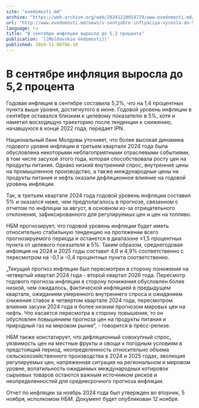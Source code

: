 ```yaml
---
site: "evedomosti.md"
archive: "https://web.archive.org/web/20241210054729/www.evedomosti.md/news/v-sentyabre-inflyaciya-vyrosla-do-52-procenta"
url: "http://www.evedomosti.md/news/v-sentyabre-inflyaciya-vyrosla-do-52-procenta"
language: ru
title: "В сентябре инфляция выросла до 5,2 процента"
publication: '[[Moldavskie Vedomosti]]'
published: 2024-11-06T06:10
---
```


# В сентябре инфляция выросла до 5,2 процента

Годовая инфляция в сентябре составила 5,2%, что на 1,4 процентных пункта выше уровня, достигнутого в июне. Годовой уровень инфляции в сентябре оставался близким к целевому показателю в 5%, хотя и наметил восходящую траекторию после тенденции к снижению, начавшуюся в конце 2022 года, передает IPN.

Национальный банк Молдовы уточняет, что более высокая динамика годового уровня инфляции в третьем квартале 2024 года была обусловлена некоторыми неблагоприятными отраслевыми событиями, в том числе засухой этого года, которая способствовала росту цен на продукты питания. Однако низкий внутренний спрос, внутренние цены на промышленное производство, а также международные цены на продукты питания и нефть оказали дефляционное влияние на годовой уровень инфляции.

Так, в третьем квартале 2024 года годовой уровень инфляции составил 5% и оказался ниже, чем предполагалось в прогнозе, связанном с отчетом по инфляции за август, в основном из-за отрицательного отклонения, зафиксированного для регулируемых цен и цен на топливо.

НБМ прогнозирует, что годовой уровень инфляции будет иметь относительно стабильную тенденцию на протяжении всего прогнозируемого периода и останется в диапазоне ±1,5 процентных пункта от целевого показателя в 5%. Таким образом, среднегодовая инфляция на 2024 и 2025 годы составит 4,6 и 4,9% соответственно с пересмотром на -0,1 и -0,4 процентных пункта соответственно.

„Текущий прогноз инфляции был пересмотрен в сторону понижения на четвертый квартал 2024 года - второй квартал 2026 года. Пересмотр годового прогноза инфляции в сторону понижения обусловлен более низкой, чем ожидалось, фактической инфляцией в предыдущем квартале, ожиданием умеренного внутреннего спроса и ожиданием снижения ставок в четвертом квартале 2024 года, пересмотром влияния засухи 2024 года и более низким прогнозом мировых цен на нефть. Что касается пересмотра в сторону повышения, то он обусловлен повышением прогноза цен на продукты питания и природный газ на мировом рынке”, - говорится в пресс-релизе.

НБМ также констатирует, что дефляционный совокупный спрос, уязвимость цен на местные фрукты и овощи к погодным условиям в предстоящий период, неопределенность относительно объема сельскохозяйственного производства в 2024 и 2025 годах, эволюция регулируемых цен, напряженная ситуация на региональном и мировом уровне, волатильность ожидаемых международных котировок сырьевых товаров остаются важным источником рисков и неопределенностей для среднесрочного прогноза инфляции.

Отчет по инфляции за ноябрь 2024 года был утвержден во вторник, 5 ноября, исполкомом НБМ. Документ будет опубликован 12 ноября.